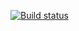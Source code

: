 [![Build status](https://ci.appveyor.com/api/projects/status/an3xyqj74u4nwwfe?svg=true)](https://ci.appveyor.com/project/zuev720/ahj-env)
